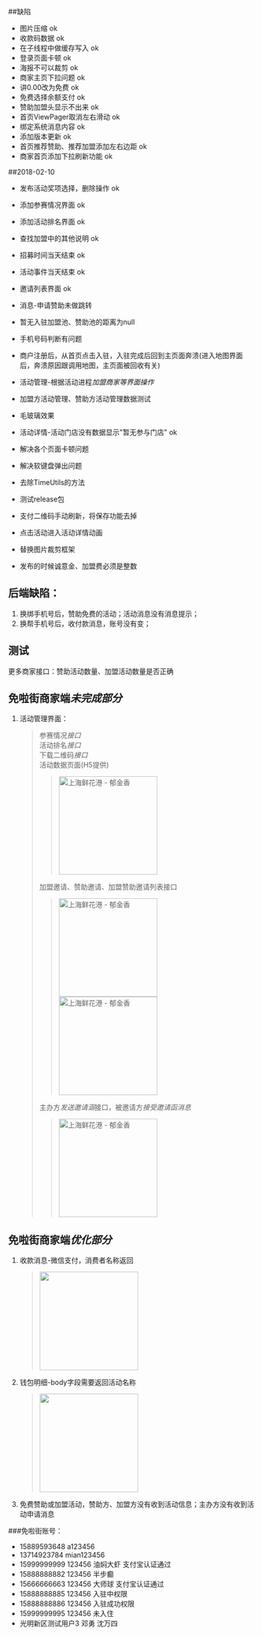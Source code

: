 ##缺陷
* 图片压缩    						ok
* 收款码数据  						ok
* 在子线程中做缓存写入 				ok
* 登录页面卡顿  						ok
* 海报不可以裁剪 						ok
* 商家主页下拉问题					ok
* 讲0.00改为免费						ok
* 免费选择余额支付					ok
* 赞助加盟头显示不出来					ok
* 首页ViewPager取消左右滑动			ok
* 绑定系统消息内容					ok
* 添加版本更新						ok
* 首页推荐赞助、推荐加盟添加左右边距     ok
* 商家首页添加下拉刷新功能				ok

##2018-02-10
* 发布活动奖项选择，删除操作								ok
* 添加参赛情况界面										ok
* 添加活动排名界面										ok
* 查找加盟中的其他说明										ok
* 招募时间当天结束										ok
* 活动事件当天结束										ok
* 邀请列表界面											ok
* 消息-申请赞助未做跳转
* 暂无入驻加盟池、赞助池的距离为null
* 手机号码判断有问题
* 商户注册后，从首页点击入驻，入驻完成后回到主页面奔溃(进入地图界面后，奔溃原因跟调用地图，主页面被回收有关)
* 活动管理-根据活动进程*加盟商家等界面操作*
* 加盟方活动管理、赞助方活动管理数据测试
* 毛玻璃效果
* 活动详情-活动门店没有数据显示"暂无参与门店" 				ok
* 解决各个页面卡顿问题
* 解决软键盘弹出问题
* 去除TimeUtils的方法
* 测试release包
* 支付二维码手动刷新，将保存功能去掉


* 点击活动进入活动详情动画
* 替换图片裁剪框架 


* 发布的时候诚意金、加盟费必须是整数


## 后端缺陷：
1. 换绑手机号后，赞助免费的活动；活动消息没有消息提示；
2. 换帮手机号后，收付款消息，账号没有变；

## 测试
更多商家接口：赞助活动数量、加盟活动数量是否正确


## 免啦街商家端*未完成部分*
1. 活动管理界面：
	> 参赛情况*接口*   
	> 活动排名*接口*  
	> 下载二维码*接口*  
	> 活动数据页面(H5提供)  
	>> <img src="/img/image1.png"  alt="上海鲜花港 - 郁金香" width="200"  ></img>
	>      
	> 加盟邀请、赞助邀请、加盟赞助邀请列表接口
	>> <img src="/img/image2.png"  alt="上海鲜花港 - 郁金香" width="200"  ></img>    <img src="/img/image3.png"  alt="上海鲜花港 - 郁金香" width="200"  ></img>   
	>              
	> 主办方*发送邀请涵*接口，被邀请方*接受邀请函消息*
	>>  <img src="/img/image4.png"  alt="上海鲜花港 - 郁金香" width="200"  ></img>   

## 免啦街商家端*优化部分*
1. 收款消息-微信支付，消费者名称返回
	> <img src="/img/image5.png" width="200">        
2. 钱包明细-body字段需要返回活动名称
	> <img src="/img/image6.png" width="200">
3. 免费赞助或加盟活动，赞助方、加盟方没有收到活动信息；主办方没有收到活动申请消息








###免啦街账号：
* 15889593648	a123456
* 13714923784 mian123456
* 15999999999 123456  油焖大虾 支付宝认证通过
* 15888888882 123456  半步癫 
* 15666666663 123456  大师球   支付宝认证通过
* 15888888885 123456  入驻中权限
* 15888888886 123456  入驻成功权限
* 15999999995 123456   未入住
* 光明新区测试用户3  邓勇
沈万四

